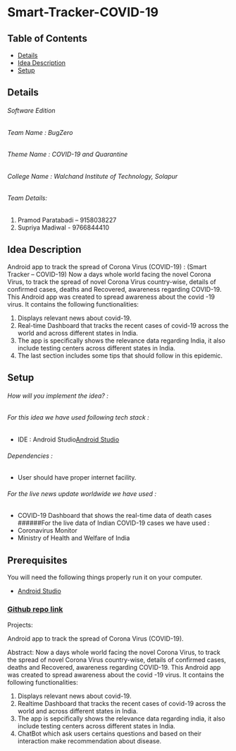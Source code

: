 # Smart-Tracker-COVID-19

## Table of Contents
* [Details](#details)
* [Idea Description](#ideadescription)
* [Setup](#setup)

## Details

###### Software Edition
###### Team Name    :  BugZero
###### Theme Name  :   COVID-19 and Quarantine
###### College Name :  Walchand Institute of Technology, Solapur
###### Team Details:
1. Pramod Paratabadi – 9158038227
2. Supriya Madiwal - 9766844410

## Idea Description
Android app to track the spread of Corona Virus (COVID-19) : (Smart Tracker – COVID-19)
Now a days whole world facing the novel Corona Virus, to track the spread of novel Corona Virus country-wise, details of confirmed cases, deaths and Recovered, awareness regarding COVID-19. This Android app was created to spread awareness about the covid -19 virus. It contains the following functionalities:
1.	Displays relevant news about covid-19.
2.	Real-time Dashboard that tracks the recent cases of covid-19 across the world and across different states in India.
3.	The app is specifically shows the relevance data regarding India, it also include testing centers across different states in 	India.
4.	The last section includes some tips that should follow in this epidemic.

	
## Setup
###### How will you implement the idea? :
###### For this idea we have used following tech stack :
- IDE : Android Studio[Android Studio](https://developer.android.com/studio)

###### Dependencies :
- User should have proper internet facility.
###### For the live news update worldwide we have used :
- COVID-19 Dashboard that shows the real-time data of death cases
######For the live data of Indian COVID-19 cases we have used :
- Coronavirus Monitor
- Ministry of Health and Welfare of India

## Prerequisites
 You will need the following things properly run it on your computer.

- [Android Studio](https://developer.android.com/studio)


### [Github repo link](https://github.com/pramod-Paratabadi/COVID-19)


Projects: 

Android app to track the spread of  Corona Virus (COVID-19).

Abstract: 
Now a days whole world facing the novel Corona Virus, to track the spread of novel Corona Virus country-wise, details of confirmed cases, deaths and Recovered, awareness regarding COVID-19.
This Android app was created to spread awareness about the covid -19 virus. It contains the following functionalities:

1. Displays relevant news about covid-19.
2. Realtime Dashboard that tracks the recent cases of covid-19 across the world and across different states in India.
3. The app is sepcifically shows the relevance data regarding india, it also include testing centers across different states in India.
4. ChatBot which ask users certains questions and based on their interaction make recommendation about disease.

